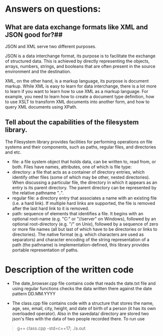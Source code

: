 # Answers on questions: #

## What are data exchange formats like XML and JSON good for?##

JSON and XML serve two different purposes.

JSON is a data interchange format, its purpose is to facilitate the exchange of structured data. This is achieved by directly representing the objects, arrays, numbers, strings, and booleans that are often present in the source environment and the destination.

XML, on the other hand, is a markup language, its purpose is document markup. While XML is easy to learn for data interchange, there is a lot more to learn if you want to learn how to use XML as a markup language. For example, you need to learn how to create a document type definition, how to use XSLT to transform XML documents into another form, and how to query XML documents using XPath.

## Tell about the capabilities of the filesystem library. ##

The Filesystem library provides facilities for performing operations on file systems and their components, such as paths, regular files, and directories and etc.

* file: a file system object that holds data, can be written to, read from, or both. Files have names, attributes, one of which is file type: 
* directory: a file that acts as a container of directory entries, which identify other files (some of which may be other, nested directories). When discussing a particular file, the directory in which it appears as an entry is its parent directory. The parent directory can be represented by the relative pathname "..".
* regular file: a directory entry that associates a name with an existing file (i.e. a hard link). If multiple hard links are supported, the file is removed after the last hard link to it is removed.
* path: sequence of elements that identifies a file. It begins with an optional root-name (e.g. "C:" or "//server" on Windows), followed by an optional root-directory (e.g. "/" on Unix), followed by a sequence of zero or more file names (all but last of which have to be directories or links to directories). The native format (e.g. which characters are used as separators) and character encoding of the string representation of a path (the pathname) is implementation-defined, this library provides portable representation of paths. 
       
# Description of the written code #

* The date_browser.cpp file contains code that reads the date.txt file and using regular functions checks the data written there against the date pattern DD.MM.YYYY

* The class.cpp file contains code with a structure that stores the name, age, sex, email, city, height, and date of birth of a person (it has its own overloaded operator). Also in the savedata/ directory are stored two json's files with the data of two people recorded there. To run use 
> g++ class.cpp -std=c++17; ./a.out 
